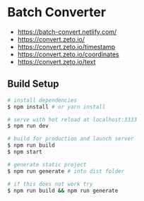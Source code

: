 # Batch Converter

- https://batch-convert.netlify.com/
- https://convert.zeto.io/
- https://convert.zeto.io/timestamp
- https://convert.zeto.io/coordinates
- https://convert.zeto.io/text

## Build Setup

``` bash
# install dependencies
$ npm install # or yarn install

# serve with hot reload at localhost:3333
$ npm run dev

# build for production and launch server
$ npm run build
$ npm start

# generate static project
$ npm run generate # into dist folder

# if this does not work try
$ npm run build && npm run generate
```
